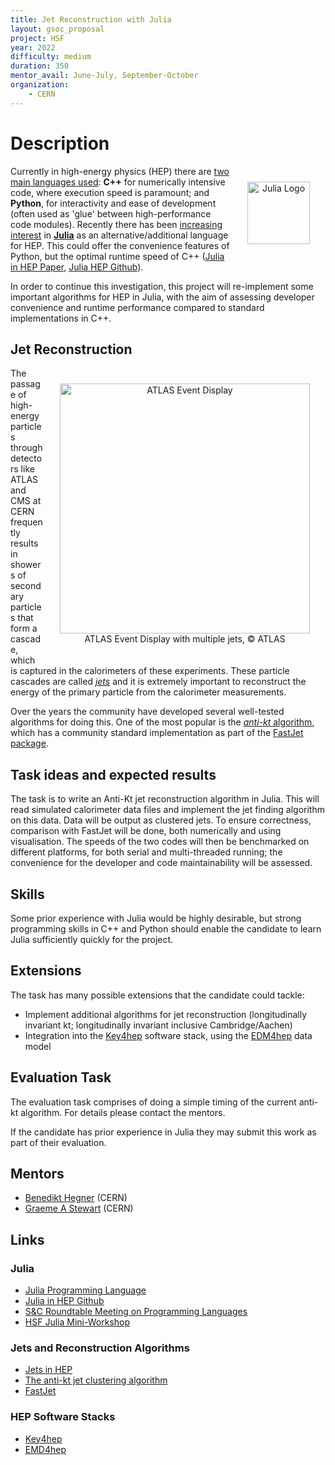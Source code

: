 ```yaml
---
title: Jet Reconstruction with Julia
layout: gsoc_proposal
project: HSF
year: 2022
difficulty: medium
duration: 350
mentor_avail: June-July, September-October
organization:
    - CERN
---
```


# Description

<div style="text-align:center; padding:25px; float:right">
<img src="{{ '/images/others/julia.png' | relative_url }}" alt="Julia Logo" width=100px />
</div>

Currently in high-energy physics (HEP) there are [two main languages
used][SCRoundtable]: **C++** for numerically intensive code, where execution
speed is paramount; and **Python**, for interactivity and ease of development
(often used as 'glue' between high-performance code modules). Recently there has
been [increasing interest][SCRoundtable] in [**Julia**][julialang] as an
alternative/additional language for HEP. This could offer the convenience
features of Python, but the optimal runtime speed of C++
([Julia in HEP Paper][JuliaHEPPaper], [Julia HEP Github][JHEPGH]).

In order to continue this investigation, this project will re-implement some
important algorithms for HEP in Julia, with the aim of assessing developer
convenience and runtime performance compared to standard implementations in C++.

## Jet Reconstruction

<div style="text-align:center; padding:25px; float:right">
<img src="{{ '/images/others/ATLAS_VP1_event_display_run282712_evt474587238_2015-10-21T06-26-57_v3.png' | relative_url }}" alt="ATLAS Event Display" width=400px />
<br>ATLAS Event Display with multiple jets, &copy; ATLAS
</div>

The passage of high-energy particles through detectors like ATLAS and CMS at
CERN frequently results in showers of secondary particles that form a cascade,
which is captured in the calorimeters of these experiments. These particle
cascades are called [*jets*][jethep] and it is extremely important to
reconstruct the energy of the primary particle from the calorimeter
measurements.

Over the years the community have developed several well-tested algorithms for
doing this. One of the most popular is the [*anti-kt* algorithm][antikt], which
has a community standard implementation as part of the [FastJet package][fastjet]. <!-- markdown-link-check-disable-line -->

## Task ideas and expected results

The task is to write an Anti-Kt jet reconstruction algorithm in Julia. This will
read simulated calorimeter data files and implement the jet finding algorithm on
this data. Data will be output as clustered jets. To ensure correctness,
comparison with FastJet will be done, both numerically and using visualisation.
The speeds of the two codes will then be benchmarked on different platforms, for
both serial and multi-threaded running; the convenience for the developer and
code maintainability will be assessed.

## Skills

Some prior experience with Julia would be highly desirable, but strong
programming skills in C++ and Python should enable the candidate to learn Julia
sufficiently quickly for the project.

## Extensions

The task has many possible extensions that the candidate could tackle:

* Implement additional algorithms for jet reconstruction (longitudinally invariant kt; longitudinally invariant inclusive Cambridge/Aachen)
* Integration into the [Key4hep][key4hep] software stack, using the [EDM4hep][edm4hep] data model

## Evaluation Task

The evaluation task comprises of doing a simple timing of the current anti-kt
algorithm. For details please contact the mentors.

If the candidate has prior experience in Julia they may submit this work as part
of their evaluation.

## Mentors

* [Benedikt Hegner](mailto:Benedikt.Hegner@cern.ch) (CERN)
* [Graeme A Stewart](mailto:graeme.andrew.stewart@cern.ch) (CERN)

## Links

### Julia

* [Julia Programming Language][Julialang]
* [Julia in HEP Github][JHEPGH]
* [S&C Roundtable Meeting on Programming Languages][SCRoundtable]
* [HSF Julia Mini-Workshop][HSFJulia]

### Jets and Reconstruction Algorithms

* [Jets in HEP][jethep]
* [The anti-kt jet clustering algorithm][antikt]
* [FastJet][fastjet] <!-- markdown-link-check-disable-line -->

### HEP Software Stacks

* [Key4hep][key4hep]
* [EMD4hep][edm4hep]

[Julialang]: https://julialang.org/
[SCRoundtable]: https://indico.jlab.org/event/505/#day-2022-02-08
[JuliaHEPPaper]: https://arxiv.org/abs/2003.11952
[JHEPGH]: https://github.com/JuliaHEP
[HSFJulia]: https://indico.cern.ch/event/1074269/
[jethep]: https://en.wikipedia.org/wiki/Jet_%28particle_physics%29
[antikt]: https://arxiv.org/abs/0802.1189
[fastjet]: http://fastjet.fr/
[key4hep]: https://key4hep.github.io/key4hep-doc/
[edm4hep]: https://github.com/key4hep/EDM4hep
